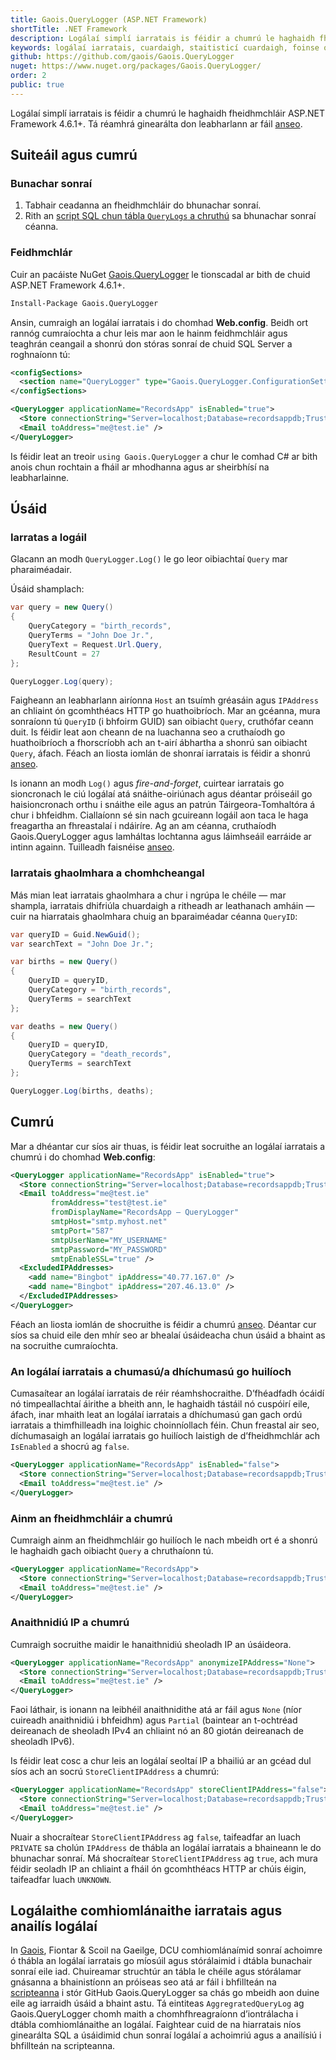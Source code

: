 ```yaml
---
title: Gaois.QueryLogger (ASP.NET Framework)
shortTitle: .NET Framework
description: Logálaí simplí iarratais is féidir a chumrú le haghaidh fheidhmchláir ASP.NET agus ASP.NET Core 
keywords: logálaí iarratais, cuardaigh, staitisticí cuardaigh, foinse oscailte, C#, .NET Core, dotnet, SQL Server, Fiontar & Scoil na Gaeilge, DCU
github: https://github.com/gaois/Gaois.QueryLogger
nuget: https://www.nuget.org/packages/Gaois.QueryLogger/
order: 2
public: true
---
```


Logálaí simplí iarratais is féidir a chumrú le haghaidh fheidhmchláir ASP.NET Framework 4.6.1+. Tá réamhrá ginearálta don leabharlann ar fáil [anseo](../intro).

## Suiteáil agus cumrú

### Bunachar sonraí

1. Tabhair ceadanna an fheidhmchláir do bhunachar sonraí.
2. Rith an [script SQL chun tábla `QueryLogs` a chruthú](https://github.com/gaois/Gaois.QueryLogger/tree/master/scripts) sa bhunachar sonraí céanna.

### Feidhmchlár

Cuir an pacáiste NuGet [Gaois.QueryLogger](https://www.nuget.org/packages/Gaois.QueryLogger/) le tionscadal ar bith de chuid ASP.NET Framework 4.6.1+.

```cmd
Install-Package Gaois.QueryLogger
```

Ansin, cumraigh an logálaí iarratais i do chomhad **Web.config**. Beidh ort rannóg cumraíochta a chur leis mar aon le hainm feidhmchláir agus teaghrán ceangail a shonrú don stóras sonraí de chuid SQL Server a roghnaíonn tú:

```xml
<configSections>
  <section name="QueryLogger" type="Gaois.QueryLogger.ConfigurationSettings, Gaois.QueryLogger" />
</configSections>
```

```xml
<QueryLogger applicationName="RecordsApp" isEnabled="true">
  <Store connectionString="Server=localhost;Database=recordsappdb;Trusted_Connection=True;" />
  <Email toAddress="me@test.ie" />
</QueryLogger>
```

Is féidir leat an treoir `using Gaois.QueryLogger` a chur le comhad C# ar bith anois chun rochtain a fháil ar mhodhanna agus ar sheirbhísí na leabharlainne. 

## Úsáid

### Iarratas a logáil

Glacann an modh `QueryLogger.Log()` le go leor oibiachtaí `Query` mar pharaiméadair.  

Úsáid shamplach:

```csharp
var query = new Query()
{
    QueryCategory = "birth_records",
    QueryTerms = "John Doe Jr.",
    QueryText = Request.Url.Query,
    ResultCount = 27
};

QueryLogger.Log(query);
```

Faigheann an leabharlann airíonna `Host` an tsuímh gréasáin agus `IPAddress` an chliaint ón gcomhthéacs HTTP go huathoibríoch. Mar an gcéanna, mura sonraíonn tú `QueryID` (i bhfoirm GUID) san oibiacht `Query`, cruthófar ceann duit.  Is féidir leat aon cheann de na luachanna seo a cruthaíodh go huathoibríoch a fhorscríobh ach an t-airí ábhartha a shonrú san oibiacht `Query`, áfach. Féach an liosta iomlán de shonraí iarratais is féidir a shonrú [anseo](../data).  

Is ionann an modh `Log()` agus *fire-and-forget*, cuirtear iarratais go sioncronach le ciú logálaí atá snáithe-oiriúnach agus déantar próiseáil go haisioncronach orthu i snáithe eile agus an patrún Táirgeora-Tomhaltóra á chur i bhfeidhm. Ciallaíonn sé sin nach gcuireann logáil aon taca le haga freagartha an fhreastalaí i ndáiríre. Ag an am céanna, cruthaíodh Gaois.QueryLogger agus lamháltas lochtanna agus láimhseáil earráide ar intinn againn. Tuilleadh faisnéise [anseo](../faulttolerance).

### Iarratais ghaolmhara a chomhcheangal

Más mian leat iarratais ghaolmhara a chur i ngrúpa le chéile — mar shampla, iarratais dhifriúla chuardaigh a ritheadh ar leathanach amháin — cuir na hiarratais ghaolmhara chuig an bparaiméadar céanna `QueryID`:

```csharp
var queryID = Guid.NewGuid();
var searchText = "John Doe Jr.";

var births = new Query()
{
    QueryID = queryID,
    QueryCategory = "birth_records",
    QueryTerms = searchText
};

var deaths = new Query()
{
    QueryID = queryID,
    QueryCategory = "death_records",
    QueryTerms = searchText
};

QueryLogger.Log(births, deaths);
```

## Cumrú

Mar a dhéantar cur síos air thuas, is féidir leat socruithe an logálaí iarratais a chumrú i do chomhad **Web.config**:

```xml
<QueryLogger applicationName="RecordsApp" isEnabled="true">
  <Store connectionString="Server=localhost;Database=recordsappdb;Trusted_Connection=True;" />
  <Email toAddress="me@test.ie"
         fromAddress="test@test.ie"
         fromDisplayName="RecordsApp — QueryLogger"
         smtpHost="smtp.myhost.net"
         smtpPort="587"
         smtpUserName="MY_USERNAME"
         smtpPassword="MY_PASSWORD"
         smtpEnableSSL="true" />
  <ExcludedIPAddresses>
    <add name="Bingbot" ipAddress="40.77.167.0" />
    <add name="Bingbot" ipAddress="207.46.13.0" />
  </ExcludedIPAddresses>
</QueryLogger>
```

Féach an liosta iomlán de shocruithe is féidir a chumrú [anseo](../configuration). Déantar cur síos sa chuid eile den mhír seo ar bhealaí úsáideacha chun úsáid a bhaint as na socruithe cumraíochta. 

### An logálaí iarratais a chumasú/a dhíchumasú go huilíoch

Cumasaítear an logálaí iarratais de réir réamhshocraithe. D’fhéadfadh ócáidí nó timpeallachtaí áirithe a bheith ann, le haghaidh tástáil nó cuspóirí eile, áfach, inar mhaith leat an logálaí iarratais a dhíchumasú gan gach ordú iarratais a thimfhilleadh ina loighic choinníollach féin. Chun freastal air seo, díchumasaigh an logálaí iarratais go huilíoch laistigh de d’fheidhmchlár ach `IsEnabled` a shocrú ag `false`.

```xml
<QueryLogger applicationName="RecordsApp" isEnabled="false">
  <Store connectionString="Server=localhost;Database=recordsappdb;Trusted_Connection=True;" />
  <Email toAddress="me@test.ie" />
</QueryLogger>
```

### Ainm an fheidhmchláir a chumrú

Cumraigh ainm an fheidhmchláir go huilíoch le nach mbeidh ort é a shonrú le haghaidh gach oibiacht `Query` a chruthaíonn tú. 

```xml
<QueryLogger applicationName="RecordsApp">
  <Store connectionString="Server=localhost;Database=recordsappdb;Trusted_Connection=True;" />
  <Email toAddress="me@test.ie" />
</QueryLogger>
```

### Anaithnidiú IP a chumrú

Cumraigh socruithe maidir le hanaithnidiú sheoladh IP an úsáideora.  

```xml
<QueryLogger applicationName="RecordsApp" anonymizeIPAddress="None">
  <Store connectionString="Server=localhost;Database=recordsappdb;Trusted_Connection=True;" />
  <Email toAddress="me@test.ie" />
</QueryLogger>
```

Faoi láthair, is ionann na leibhéil anaithnidithe atá ar fáil agus `None` (níor cuireadh anaithnidiú i bhfeidhm) agus `Partial` (baintear an t-ochtréad deireanach de sheoladh IPv4 an chliaint nó an 80 giotán deireanach de sheoladh IPv6). 

Is féidir leat cosc a chur leis an logálaí seoltaí IP a bhailiú ar an gcéad dul síos ach an socrú `StoreClientIPAddress` a chumrú:

```xml
<QueryLogger applicationName="RecordsApp" storeClientIPAddress="false">
  <Store connectionString="Server=localhost;Database=recordsappdb;Trusted_Connection=True;" />
  <Email toAddress="me@test.ie" />
</QueryLogger>
```

Nuair a shocraítear `StoreClientIPAddress` ag `false`, taifeadfar an luach `PRIVATE` sa cholún `IPAddress` de thábla an logálaí iarratais a bhaineann le do bhunachar sonraí. Má shocraítear `StoreClientIPAddress` ag `true`, ach mura féidir seoladh IP an chliaint a fháil ón gcomhthéacs HTTP ar chúis éigin, taifeadfar luach `UNKNOWN`.

## Logálaithe comhiomlánaithe iarratais agus anailís logálaí

In [Gaois](https://www.gaois.ie), Fiontar & Scoil na Gaeilge, DCU comhiomlánaímid sonraí achoimre ó thábla an logálaí iarratais go míosúil agus stórálaimid i dtábla bunachair sonraí eile iad. Chuireamar struchtúr an tábla le chéile agus stórálamar gnásanna a bhainistíonn an próiseas seo atá ar fáil i bhfillteán na [scripteanna](https://github.com/gaois/Gaois.QueryLogger/tree/master/scripts) i stór GitHub Gaois.QueryLogger sa chás go mbeidh aon duine eile ag iarraidh úsáid a bhaint astu. Tá eintiteas `AggregratedQueryLog` ag Gaois.QueryLogger chomh maith a chomhfhreagraíonn d’iontrálacha i dtábla comhiomlánaithe an logálaí. Faightear cuid de na hiarratais níos ginearálta SQL a úsáidimid chun sonraí logálaí a achoimriú agus a anailísiú i bhfillteán na scripteanna.
